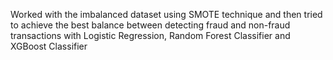 Worked with the imbalanced dataset using SMOTE technique and then tried to achieve the best balance between detecting fraud and non-fraud transactions with Logistic Regression, Random Forest Classifier and XGBoost Classifier
